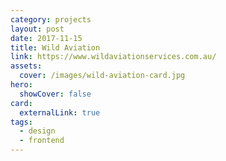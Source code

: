 ```yaml
---
category: projects
layout: post
date: 2017-11-15
title: Wild Aviation
link: https://www.wildaviationservices.com.au/
assets:
  cover: /images/wild-aviation-card.jpg
hero:
  showCover: false
card:
  externalLink: true
tags:
  - design
  - frontend
---
```


<Media src="/images/wild-aviation-hero.jpg" />

<PostButton link="https://www.wildaviationservices.com.au/" label="Visit Wild Aviation" />

<script>
import Media from "../../src/components/Media";
import PostButton from "../../src/components/PostButton";
export default {
  components: {
    Media,
    PostButton
  }
}
</script>
